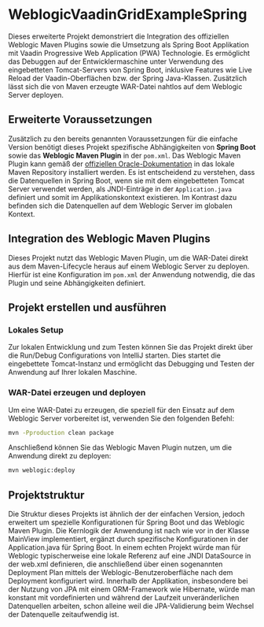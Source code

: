 # WeblogicVaadinGridExampleSpring

Dieses erweiterte Projekt demonstriert die Integration des offiziellen Weblogic Maven Plugins sowie die Umsetzung als Spring Boot Applikation mit Vaadin Progressive Web Application (PWA) Technologie. Es ermöglicht das Debuggen auf der Entwicklermaschine unter Verwendung des eingebetteten Tomcat-Servers von Spring Boot, inklusive Features wie Live Reload der Vaadin-Oberflächen bzw. der Spring Java-Klassen. Zusätzlich lässt sich die von Maven erzeugte WAR-Datei nahtlos auf dem Weblogic Server deployen.

## Erweiterte Voraussetzungen

Zusätzlich zu den bereits genannten Voraussetzungen für die einfache Version benötigt dieses Projekt spezifische Abhängigkeiten von **Spring Boot** sowie das **Weblogic Maven Plugin** in der `pom.xml`. Das Weblogic Maven Plugin kann gemäß der [offiziellen Oracle-Dokumentation](https://docs.oracle.com/en/middleware/standalone/weblogic-server/14.1.1.0/wlprg/maven.html#GUID-C6FC7582-2D1C-4EA5-B000-71AE9A2F2B05) in das lokale Maven Repository installiert werden. Es ist entscheidend zu verstehen, dass die Datenquellen in Spring Boot, wenn sie mit dem eingebetteten Tomcat Server verwendet werden, als JNDI-Einträge in der `Application.java` definiert und somit im Applikationskontext existieren. Im Kontrast dazu befinden sich die Datenquellen auf dem Weblogic Server im globalen Kontext.

## Integration des Weblogic Maven Plugins

Dieses Projekt nutzt das Weblogic Maven Plugin, um die WAR-Datei direkt aus dem Maven-Lifecycle heraus auf einem Weblogic Server zu deployen. Hierfür ist eine Konfiguration im `pom.xml` der Anwendung notwendig, die das Plugin und seine Abhängigkeiten definiert.

## Projekt erstellen und ausführen

### Lokales Setup

Zur lokalen Entwicklung und zum Testen können Sie das Projekt direkt über die Run/Debug Configurations von IntelliJ starten. Dies startet die eingebettete Tomcat-Instanz und ermöglicht das Debugging und Testen der Anwendung auf Ihrer lokalen Maschine.

### WAR-Datei erzeugen und deployen

Um eine WAR-Datei zu erzeugen, die speziell für den Einsatz auf dem Weblogic Server vorbereitet ist, verwenden Sie den folgenden Befehl:

```bash
mvn -Pproduction clean package
```

Anschließend können Sie das Weblogic Maven Plugin nutzen, um die Anwendung direkt zu deployen:

```bash
mvn weblogic:deploy
```

## Projektstruktur

Die Struktur dieses Projekts ist ähnlich der der einfachen Version, jedoch erweitert um spezielle Konfigurationen für Spring Boot und das Weblogic Maven Plugin. Die Kernlogik der Anwendung ist nach wie vor in der Klasse MainView implementiert, ergänzt durch spezifische Konfigurationen in der Application.java für Spring Boot. In einem echten Projekt würde man für Weblogic typischerweise eine lokale Referenz auf eine JNDI DataSource in der web.xml definieren, die anschließend über einen sogenannten Deployment Plan mittels der Weblogic-Benutzeroberfläche nach dem Deployment konfiguriert wird. Innerhalb der Applikation, insbesondere bei der Nutzung von JPA mit einem ORM-Framework wie Hibernate, würde man konstant mit vordefinierten und während der Laufzeit unveränderlichen Datenquellen arbeiten, schon alleine weil die JPA-Validierung beim Wechsel der Datenquelle zeitaufwendig ist.
